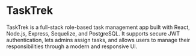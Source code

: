 # TaskTrek
TaskTrek is a full-stack role-based task management app built with React, Node.js, Express, Sequelize, and PostgreSQL. It supports secure JWT authentication, lets admins assign tasks, and allows users to manage their responsibilities through a modern and responsive UI.
